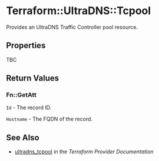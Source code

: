 # Terraform::UltraDNS::Tcpool

Provides an UltraDNS Traffic Controller pool resource.

## Properties

TBC

## Return Values

### Fn::GetAtt

`Id` - The record ID.

`Hostname` - The FQDN of the record.

## See Also

* [ultradns_tcpool](https://www.terraform.io/docs/providers/ultradns/r/tcpool.html) in the _Terraform Provider Documentation_